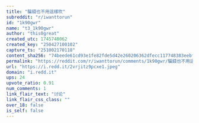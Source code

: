 ```yaml
---
title: "騙錢也不用這樣吹"
subreddit: "r/iwanttorun"
id: "1k90gwr"
name: "t3_1k90gwr"
author: "this0great"
created_utc: 1745748062
created_key: "250427100102"
capture_ts: "251002170118"
content_sha256: "74beede61cd93e1fe82fde5d42e260206362dfecc117748383eebf510342457e"
permalink: "https://reddit.com/r/iwanttorun/comments/1k90gwr/騙錢也不用這樣吹/"
url: "https://i.redd.it/2vrjitz9pcxe1.jpeg"
domain: "i.redd.it"
ups: 24
upvote_ratio: 0.91
num_comments: 1
link_flair_text: "讨论"
link_flair_css_class: ""
over_18: false
is_self: false
---
```


